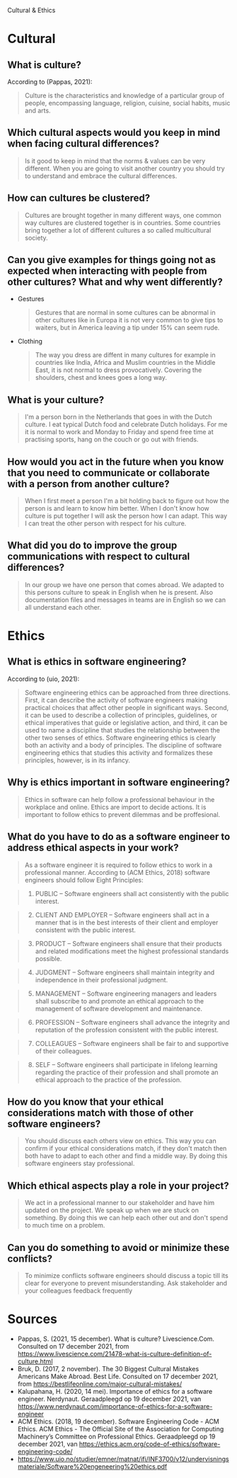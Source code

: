Cultural & Ethics

# Cultural

## What is culture?
According to (Pappas, 2021):
> Culture is the characteristics and knowledge of a particular group of people, encompassing language, religion, cuisine, social habits, music and arts.

## Which cultural aspects would you keep in mind when facing cultural differences? 
> Is it good to keep in mind that the norms & values can be very different. When you are going to visit another country you should try to understand and embrace the cultural differences.

## How can cultures be clustered?
> Cultures are brought together in many different ways, one common way cultures are clustered together is in countries. Some countries bring together a lot of different cultures a so called multicultural society.

## Can you give examples for things going not as expected when interacting with people from other cultures? What and why went differently? 

- Gestures
  > Gestures that are normal in some cultures can be abnormal in other cultures like in Europa it is not very common to give tips to waiters, but in America leaving a tip under 15% can seem rude.

- Clothing

  > The way you dress are diffent in many cultures for example in countries like India, Africa and Muslim countries in the Middle East, it is not normal to dress provocatively. Covering the shoulders, chest and knees goes a long way.

## What is your culture? 
> I'm a person born in the Netherlands that goes in with the Dutch culture. I eat typical Dutch food and celebrate Dutch holidays. For me it is normal to work and Monday to Friday and spend free time at practising sports, hang on the couch or go out with friends.

## How would you act in the future when you know that you need to communicate or collaborate with a person from another culture?
> When I first meet a person I'm a bit holding back to figure out how the person is and learn to know him better. When I don't know how culture is put together I will ask the person how I can adapt. This way I can treat the other person with respect for his culture. 

## What did you do to improve the group communications with respect to cultural differences? 
> In our group we have one person that comes abroad. We adapted to this persons culture to speak in English when he is present. Also documentation files and messages in teams are in English so we can all understand each other. 

# Ethics

## What is ethics in software engineering?
According to (uio, 2021):

> Software engineering ethics can be approached from three directions. First, it can
describe the activity of software engineers making practical choices that affect other
people in significant ways. Second, it can be used to describe a collection of principles,
guidelines, or ethical imperatives that guide or legislative action, and third, it can be used
to name a discipline that studies the relationship between the other two senses of ethics.
Software engineering ethics is clearly both an activity and a body of principles. The
discipline of software engineering ethics that studies this activity and formalizes these
principles, however, is in its infancy.

## Why is ethics important in software engineering? 
> Ethics in software can help follow a professional behaviour in the workplace and online. Ethics are import to decide actions. It is important to follow ethics to prevent dilemmas and be proffesional. 

## What do you have to do as a software engineer to address ethical aspects in your work? 
> As a software engineer it is required to follow ethics to work in a professional manner. According to (ACM Ethics, 2018) software engineers should follow Eight Principles: 

> 1. PUBLIC – Software engineers shall act consistently with the public interest.

> 2. CLIENT AND EMPLOYER – Software engineers shall act in a manner that is in the best interests of their client and employer consistent with the public interest.

> 3. PRODUCT – Software engineers shall ensure that their products and related modifications meet the highest professional standards possible.

> 4. JUDGMENT – Software engineers shall maintain integrity and independence in their professional judgment.

> 5. MANAGEMENT – Software engineering managers and leaders shall subscribe to and promote an ethical approach to the management of software development and maintenance.

> 6. PROFESSION – Software engineers shall advance the integrity and reputation of the profession consistent with the public interest.

> 7. COLLEAGUES – Software engineers shall be fair to and supportive of their colleagues.

> 8. SELF – Software engineers shall participate in lifelong learning regarding the practice of their profession and shall promote an ethical approach to the practice of the profession. 

## How do you know that your ethical considerations match with those of other software engineers? 
> You should discuss each others view on ethics. This way you can confirm if your ethical considerations match, if they don't match then both have to adapt to each other and find a middle way. By doing this software engineers stay professional. 

## Which ethical aspects play a role in your project? 
> We act in a professional manner to our stakeholder and have him updated on the project.
> We speak up when we are stuck on something. By doing this we can help each other out and don't spend to much time on a problem.

## Can you do something to avoid or minimize these conflicts? 
> To minimize conflicts software engineers should discuss a topic till its clear for everyone to prevent misunderstanding. 
> Ask stakeholder and your colleagues feedback frequently


# Sources
* Pappas, S. (2021, 15 december). What is culture? Livescience.Com. Consulted on 17 december 2021, from https://www.livescience.com/21478-what-is-culture-definition-of-culture.html
* Bruk, D. (2017, 2 november). The 30 Biggest Cultural Mistakes Americans Make Abroad. Best Life. Consulted on 17 december 2021, from https://bestlifeonline.com/major-cultural-mistakes/
* Kalupahana, H. (2020, 14 mei). Importance of ethics for a software engineer. Nerdynaut. Geraadpleegd op 19 december 2021, van https://www.nerdynaut.com/importance-of-ethics-for-a-software-engineer
* ACM Ethics. (2018, 19 december). Software Engineering Code - ACM Ethics. ACM Ethics - The Official Site of the Association for Computing Machinery’s Committee on Professional Ethics. Geraadpleegd op 19 december 2021, van https://ethics.acm.org/code-of-ethics/software-engineering-code/
* https://www.uio.no/studier/emner/matnat/ifi/INF3700/v12/undervisningsmateriale/Software%20engeneering%20ethics.pdf
